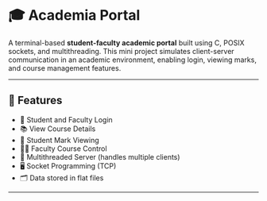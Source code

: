 # 🎓 Academia Portal

A terminal-based **student-faculty academic portal** built using C, POSIX sockets, and multithreading. This mini project simulates client-server communication in an academic environment, enabling login, viewing marks, and course management features.

---

## 📌 Features

- 🔐 Student and Faculty Login
- 📚 View Course Details
- 📝 Student Mark Viewing
- 👨‍🏫 Faculty Course Control
- 🧵 Multithreaded Server (handles multiple clients)
- 🖥️ Socket Programming (TCP)
- 🗂️ Data stored in flat files

---


